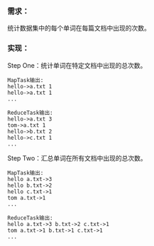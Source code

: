 ### 需求：
统计数据集中的每个单词在每篇文档中出现的次数。

### 实现：
Step One：统计单词在特定文档中出现的总次数。
```
MapTask输出: 
hello->a.txt 1
hello->a.txt 1
...

ReduceTask输出: 
hello->a.txt 3
tom->a.txt 1
hello->b.txt 2
hello->c.txt 1
...
```

Step Two：汇总单词在所有文档中出现的总次数。
```
MapTask输出: 
hello a.txt->3
hello b.txt->2
hello c.txt->1
tom a.txt->1 
...

ReduceTask输出:
hello a.txt->3 b.txt->2 c.txt->1
tom a.txt->1 b.txt->1 c.txt->1
...
```

